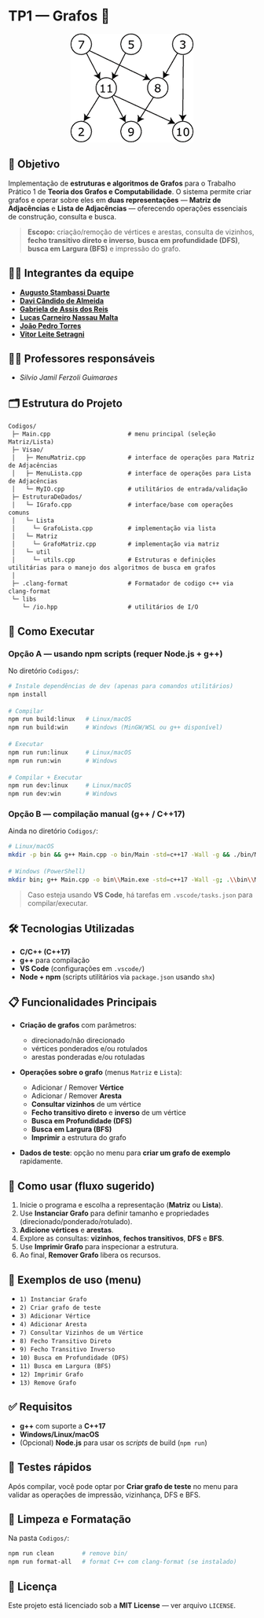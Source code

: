 # TP1 — Grafos 🧮

<div align="center" style="">
  <img src="assets/GarfoImg.png">
</div>

## 🎯 Objetivo

Implementação de **estruturas e algoritmos de Grafos** para o Trabalho Prático 1 de **Teoria dos Grafos e Computabilidade**. O sistema permite criar grafos e operar sobre eles em **duas representações** — **Matriz de Adjacências** e **Lista de Adjacências** — oferecendo operações essenciais de construção, consulta e busca.

> **Escopo:** criação/remoção de vértices e arestas, consulta de vizinhos, **fecho transitivo direto e inverso**, **busca em profundidade (DFS)**, **busca em Largura (BFS)** e impressão do grafo.

## 👨‍🎓 Integrantes da equipe

* [**Augusto Stambassi Duarte**](https://github.com/Stambassi)
* [**Davi Cândido de Almeida**](https://github.com/DaviKandido)
* [**Gabriela de Assis dos Reis**](https://github.com/GabrielaReiss)
* [**Lucas Carneiro Nassau Malta**](https://github.com/lucascarneiro1202)
* [**João Pedro Torres**](https://github.com/Towers444)
* [**Vitor Leite Setragni**](https://github.com/VitorSetragni)

## 👩‍🏫 Professores responsáveis

* *Silvio Jamil Ferzoli Guimaraes*

## 🗂 Estrutura do Projeto

```
Codigos/
 ├─ Main.cpp                      # menu principal (seleção Matriz/Lista)
 ├─ Visao/
 │   ├─ MenuMatriz.cpp            # interface de operações para Matriz de Adjacências
 │   ├─ MenuLista.cpp             # interface de operações para Lista de Adjacências
 │   └─ MyIO.cpp                  # utilitários de entrada/validação
 ├─ EstruturaDeDados/
 │   └─ IGrafo.cpp                # interface/base com operações comuns
 │   └─ Lista               
 │     └─ GrafoLista.cpp          # implementação via lista 
 │   └─ Matriz
 │     └─ GrafoMatriz.cpp         # implementação via matriz
 │   └─ util
 │     └─ utils.cpp               # Estruturas e definições utilitárias para o manejo dos algoritmos de busca em grafos
 │
 ├─ .clang-format                 # Formatador de codigo c++ via clang-format
 └─ libs
    └─ /io.hpp                    # utilitários de I/O
```

## 🚀 Como Executar

### Opção A — usando **npm scripts** (requer Node.js + g++)

No diretório `Codigos/`:

```bash
# Instale dependências de dev (apenas para comandos utilitários)
npm install

# Compilar
npm run build:linux   # Linux/macOS
npm run build:win     # Windows (MinGW/WSL ou g++ disponível)

# Executar
npm run run:linux     # Linux/macOS
npm run run:win       # Windows

# Compilar + Executar 
npm run dev:linux     # Linux/macOS
npm run dev:win       # Windows
```

### Opção B — compilação manual (g++ / C++17)

Ainda no diretório `Codigos/`:

```bash
# Linux/macOS
mkdir -p bin && g++ Main.cpp -o bin/Main -std=c++17 -Wall -g && ./bin/Main

# Windows (PowerShell)
mkdir bin; g++ Main.cpp -o bin\\Main.exe -std=c++17 -Wall -g; .\\bin\\Main.exe
```

> Caso esteja usando **VS Code**, há tarefas em `.vscode/tasks.json` para compilar/executar.

## 🛠️ Tecnologias Utilizadas

* **C/C++ (C++17)**
* **g++** para compilação
* **VS Code** (configurações em `.vscode/`)
* **Node + npm** (scripts utilitários via `package.json` usando `shx`)

## 📋 Funcionalidades Principais

* **Criação de grafos** com parâmetros:

  * direcionado/não direcionado
  * vértices ponderados e/ou rotulados
  * arestas ponderadas e/ou rotuladas
    
* **Operações sobre o grafo** (menus `Matriz` e `Lista`):

  * Adicionar / Remover **Vértice**
  * Adicionar / Remover **Aresta**
  * **Consultar vizinhos** de um vértice
  * **Fecho transitivo direto** e **inverso** de um vértice
  * **Busca em Profundidade (DFS)**
  * **Busca em Largura (BFS)**
  * **Imprimir** a estrutura do grafo
* **Dados de teste**: opção no menu para **criar um grafo de exemplo** rapidamente.

## 🧭 Como usar (fluxo sugerido)

1. Inicie o programa e escolha a representação (**Matriz** ou **Lista**).
2. Use **Instanciar Grafo** para definir tamanho e propriedades (direcionado/ponderado/rotulado).
3. **Adicione vértices** e **arestas**.
4. Explore as consultas: **vizinhos**, **fechos transitivos**, **DFS** e **BFS**.
5. Use **Imprimir Grafo** para inspecionar a estrutura.
6. Ao final, **Remover Grafo** libera os recursos.

## 🧩 Exemplos de uso (menu)

* `1) Instanciar Grafo`
* `2) Criar grafo de teste`
* `3) Adicionar Vértice`
* `4) Adicionar Aresta`
* `7) Consultar Vizinhos de um Vértice`
* `8) Fecho Transitivo Direto`
* `9) Fecho Transitivo Inverso`
* `10) Busca em Profundidade (DFS)`
* `11) Busca em Largura (BFS)`
* `12) Imprimir Grafo`
* `13) Remove Grafo`

## ✅ Requisitos

* **g++** com suporte a **C++17**
* **Windows/Linux/macOS**
* (Opcional) **Node.js** para usar os *scripts* de build (`npm run`)

## 🧪 Testes rápidos

Após compilar, você pode optar por **Criar grafo de teste** no menu para validar as operações de impressão, vizinhança, DFS e BFS.

## 🧹 Limpeza e Formatação

Na pasta `Codigos/`:

```bash
npm run clean        # remove bin/
npm run format-all   # format C++ com clang-format (se instalado)
```

## 📄 Licença

Este projeto está licenciado sob a **MIT License** — ver arquivo `LICENSE`.
